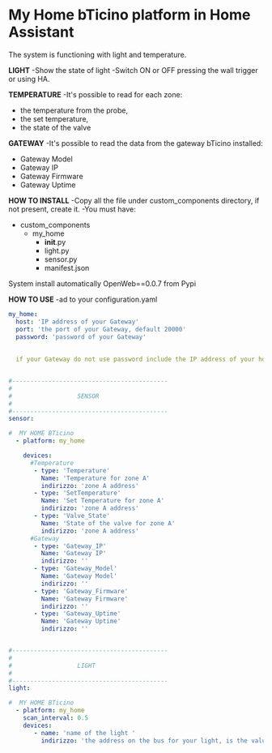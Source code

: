 # My Home bTicino platform in Home Assistant
The system is functioning with light and temperature.

**LIGHT**
-Show the state of light
-Switch ON or OFF pressing the wall trigger or using HA.

**TEMPERATURE**
-It's possible to read for each zone:

 - the temperature from the probe, 
 - the set temperature,
 - the state of the valve

**GATEWAY**
-It's possible to read the data from the gateway bTicino installed:
 - Gateway Model
 - Gateway IP
 - Gateway Firmware
 - Gateway Uptime


**HOW TO INSTALL**
-Copy all the file under custom_components directory, if not present, create it.
-You must have:
- custom_components
  - my_home
    - __init__.py
    - light.py
    - sensor.py
    - manifest.json

System install automatically OpenWeb==0.0.7 from Pypi


**HOW TO USE**
-ad to your configuration.yaml

```yaml
my_home:
  host: 'IP address of your Gateway'
  port: 'the port of your Gateway, default 20000'
  password: 'password of your Gateway'
  
  
  if your Gateway do not use password include the IP address of your homeassistant server in the list of authorized IP


#-------------------------------------------
#
#                  SENSOR
#
#-------------------------------------------
sensor:

#  MY HOME BTicino
  - platform: my_home

    devices:
      #Temperature
       - type: 'Temperature'
         Name: 'Temperature for zone A'
         indirizzo: 'zone A address'
       - type: 'SetTemperature'
         Name: 'Set Temperature for zone A'
         indirizzo: 'zone A address'
       - type: 'Valve_State'
         Name: 'State of the valve for zone A'
         indirizzo: 'zone A address'
      #Gateway
       - type: 'Gateway_IP'
         Name: 'Gateway IP'
         indirizzo: ''
       - type: 'Gateway_Model'
         Name: 'Gateway Model'
         indirizzo: ''
       - type: 'Gateway_Firmware'
         Name: 'Gateway Firmware'
         indirizzo: ''
       - type: 'Gateway_Uptime'
         Name: 'Gateway Uptime'
         indirizzo: ''


#-------------------------------------------
#
#                  LIGHT
#
#-------------------------------------------
light:

#  MY HOME BTicino
  - platform: my_home
    scan_interval: 0.5
    devices:
       - name: 'name of the light '
         indirizzo: 'the address on the bus for your light, is the value you set with 2 jumper on the  rele or wall switch es 72, 42 .....'




